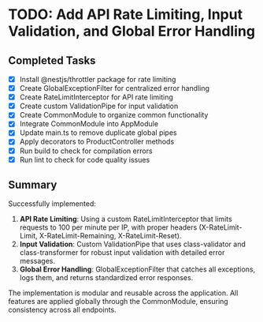 # TODO: Add API Rate Limiting, Input Validation, and Global Error Handling

## Completed Tasks

- [x] Install @nestjs/throttler package for rate limiting
- [x] Create GlobalExceptionFilter for centralized error handling
- [x] Create RateLimitInterceptor for API rate limiting
- [x] Create custom ValidationPipe for input validation
- [x] Create CommonModule to organize common functionality
- [x] Integrate CommonModule into AppModule
- [x] Update main.ts to remove duplicate global pipes
- [x] Apply decorators to ProductController methods
- [x] Run build to check for compilation errors
- [x] Run lint to check for code quality issues

## Summary

Successfully implemented:

1. **API Rate Limiting**: Using a custom RateLimitInterceptor that limits requests to 100 per minute per IP, with proper headers (X-RateLimit-Limit, X-RateLimit-Remaining, X-RateLimit-Reset).
2. **Input Validation**: Custom ValidationPipe that uses class-validator and class-transformer for robust input validation with detailed error messages.
3. **Global Error Handling**: GlobalExceptionFilter that catches all exceptions, logs them, and returns standardized error responses.

The implementation is modular and reusable across the application. All features are applied globally through the CommonModule, ensuring consistency across all endpoints.
